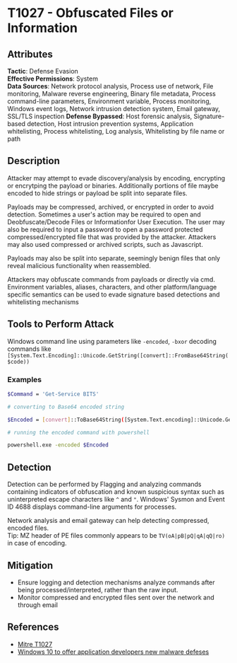 # T1027 - Obfuscated Files or Information

## Attributes

**Tactic**: Defense Evasion  
**Effective Permissions**: System  
**Data Sources**: Network protocol analysis, Process use of network, File monitoring, Malware reverse engineering, Binary file metadata, Process command-line parameters, Environment variable, Process monitoring, Windows event logs, Network intrusion detection system, Email gateway, SSL/TLS inspection
**Defense Bypassed**: Host forensic analysis, Signature-based detection, Host intrusion prevention systems, Application whitelisting, Process whitelisting, Log analysis, Whitelisting by file name or path

## Description

Attacker may attempt to evade discovery/analysis by encoding, encrypting or encrytping the payload or binaries. Additionally portions of file maybe encoded to hide strings or payload be split into separate files.

Payloads may be compressed, archived, or encrypted in order to avoid detection. Sometimes a user's action may be required to open and Deobfuscate/Decode Files or Informationfor User Execution. The user may also be required to input a password to open a password protected compressed/encrypted file that was provided by the attacker. Attackers may also used compressed or archived scripts, such as Javascript.

Payloads may also be split into separate, seemingly benign files that only reveal malicious functionality when reassembled.

Attackers may obfuscate commands from payloads or directly via cmd. Environment variables, aliases, characters, and other platform/language specific semantics can be used to evade signature based detections and whitelisting mechanisms

## Tools to Perform Attack

Windows command line using parameters like `-encoded`, `-bxor` decoding commands like `[System.Text.Encoding]::Unicode.GetString([convert]::FromBase64String($code))`

### Examples

```bash
$Command = 'Get-Service BITS' 

# converting to Base64 encoded string

$Encoded = [convert]::ToBase64String([System.Text.encoding]::Unicode.GetBytes($command)) 

# running the encoded command with powershell

powershell.exe -encoded $Encoded
```

## Detection

Detection can be performed by Flagging and analyzing commands containing indicators of obfuscation and known suspicious syntax such as uninterpreted escape characters like `^` and `"`. Windows' Sysmon and Event ID 4688 displays command-line arguments for processes.  

Network analysis and email gateway can help detecting compressed, encoded files.  
Tip: MZ header of PE files commonly appears to be `TV(oA|pB|pQ|qA|qQ|ro)` in case of encoding.

## Mitigation

- Ensure logging and detection mechanisms analyze commands after being processed/interpreted, rather than the raw input. 
- Monitor compressed and encrypted files sent over the network and through email

## References

- [Mitre T1027](https://attack.mitre.org/techniques/T1027/)
- [Windows 10 to offer application developers new malware defeses](https://www.microsoft.com/security/blog/2015/06/09/windows-10-to-offer-application-developers-new-malware-defenses/)
